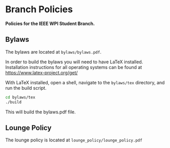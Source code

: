 # Branch Policies
**Policies for the IEEE WPI Student Branch.**

## Bylaws
The bylaws are located at `bylaws/bylaws.pdf`.

In order to build the bylaws you will need to have LaTeX installed. 
Installation instructions for all operating systems can be found at https://www.latex-project.org/get/

With LaTeX installed, open a shell, navigate to the `bylaws/tex` directory, and run the build script.
```bash
cd bylaws/tex
./build
```
This will build the bylaws.pdf file.


## Lounge Policy
The lounge policy is located at `lounge_policy/lounge_policy.pdf`
